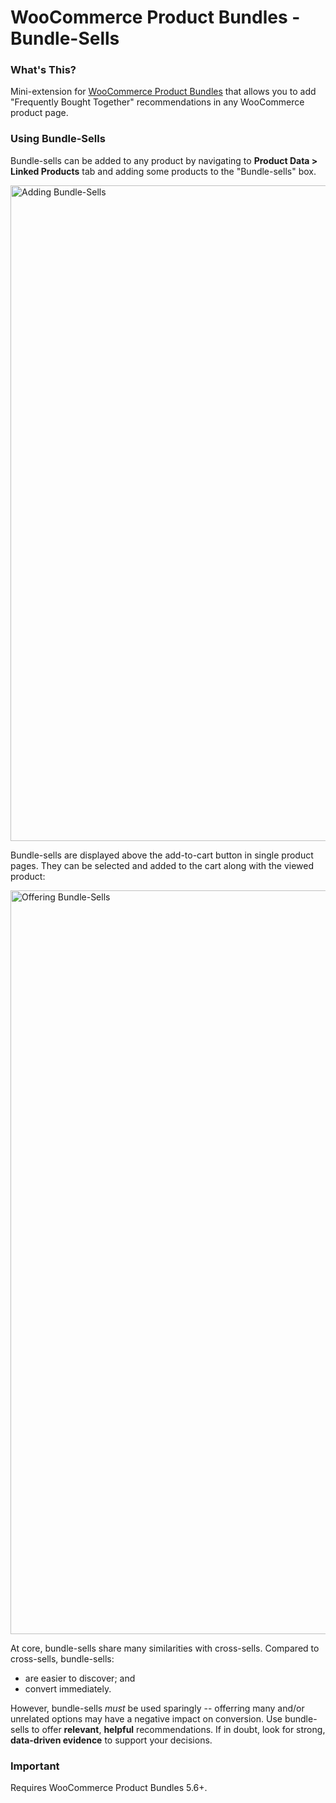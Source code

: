 # WooCommerce Product Bundles - Bundle-Sells

### What's This?

Mini-extension for [WooCommerce Product Bundles](https://woocommerce.com/products/product-bundles/) that allows you to add "Frequently Bought Together" recommendations in any WooCommerce product page.

### Using Bundle-Sells

Bundle-sells can be added to any product by navigating to **Product Data > Linked Products** tab and adding some products to the "Bundle-sells" box.

<img width="1049" alt="Adding Bundle-Sells" src="https://user-images.githubusercontent.com/1783726/32774341-a6fed64c-c934-11e7-85da-141c542c7b39.png">

Bundle-sells are displayed above the add-to-cart button in single product pages. They can be selected and added to the cart along with the viewed product:

<img width="1190" alt="Offering Bundle-Sells" src="https://user-images.githubusercontent.com/1783726/32737946-1d3444c8-c8a4-11e7-965f-cd0a855e4ec6.png">

At core, bundle-sells share many similarities with cross-sells. Compared to cross-sells, bundle-sells:

* are easier to discover; and
* convert immediately.

However, bundle-sells _must_ be used sparingly -- offerring many and/or unrelated options may have a negative impact on conversion. Use bundle-sells to offer **relevant**, **helpful** recommendations. If in doubt, look for strong, **data-driven evidence** to support your decisions.

### Important

Requires WooCommerce Product Bundles 5.6+.
